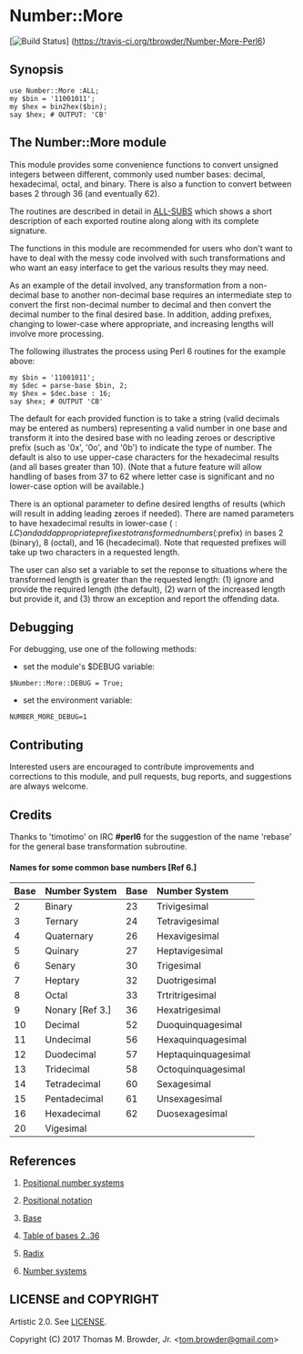 # Number::More

[![Build Status](https://travis-ci.org/tbrowder/Number-More-Perl6.svg?branch=master)]
  (https://travis-ci.org/tbrowder/Number-More-Perl6)

## Synopsis

    use Number::More :ALL;
    my $bin = '11001011';
    my $hex = bin2hex($bin);
    say $hex; # OUTPUT: 'CB'


## The Number::More module

This module provides some convenience functions to convert unsigned
integers between different, commonly used number bases: decimal,
hexadecimal, octal, and binary. There is also a function to
convert between bases 2 through 36 (and eventually 62).

The routines are described in detail in
[ALL-SUBS](https://github.com/tbrowder/Number-More-Perl6/blob/master/docs/ALL-SUBS.md)
which shows a short description of each exported routine along along
with its complete signature.

The functions in this module are recommended for users who don't want
to have to deal with the messy code involved with such transformations
and who want an easy interface to get the various results they may
need.

As an example of the detail involved, any transformation from a
non-decimal base to another non-decimal base requires an intermediate
step to convert the first non-decimal number to decimal and then
convert the decimal number to the final desired base.  In addition,
adding prefixes, changing to lower-case where appropriate, and
increasing lengths will involve more processing.

The following illustrates the process using Perl 6 routines for the
example above:

    my $bin = '11001011';
    my $dec = parse-base $bin, 2;
    my $hex = $dec.base : 16;
    say $hex; # OUTPUT 'CB'

The default for each provided function is to take a string (valid
decimals may be entered as numbers) representing a valid number in one
base and transform it into the desired base with no leading zeroes or
descriptive prefix (such as '0x', '0o', and '0b') to indicate the type
of number.  The default is also to use upper-case characters for the
hexadecimal results (and all bases greater than 10). (Note that a future
feature will allow handling of bases from 37 to 62 where letter case is
significant and no lower-case option will be available.)

There is an optional parameter to define desired lengths of results
(which will result in adding leading zeroes if needed).  There are
named parameters to have hexadecimal results in lower-case ($:LC) and
add appropriate prefixes to transformed numbers (:$prefix) in bases 2
(binary), 8 (octal), and 16 (hecadecimal).  Note that requested
prefixes will take up two characters in a requested length.

The user can also set a variable to set the reponse to situations
where the transformed length is greater than the requested length: (1)
ignore and provide the required length (the default), (2) warn of the
increased length but provide it, and (3) throw an exception and report
the offending data.

## Debugging

For debugging, use one of the following methods:

- set the module's $DEBUG variable:

```Perl6
$Number::More::DEBUG = True;
```

- set the environment variable:

```Perl6
NUMBER_MORE_DEBUG=1
```

## Contributing

Interested users are encouraged to contribute improvements and
corrections to this module, and pull requests, bug reports, and
suggestions are always welcome.

## Credits

Thanks to 'timotimo' on IRC **\#perl6** for the suggestion of the name
'rebase' for the general base transformation subroutine.


#### Names for some common base numbers [Ref 6.]

| Base | Number System | Base | Number System |
| :---  | :--- | :--- | :--- |
| 2 | Binary | 23 | Trivigesimal |
| 3 | Ternary | 24 | Tetravigesimal |
| 4 | Quaternary | 26 | Hexavigesimal |
| 5 | Quinary | 27 | Heptavigesimal |
| 6 | Senary | 30 | Trigesimal |
| 7 | Heptary | 32 | Duotrigesimal |
| 8 | Octal | 33 | Trtritrigesimal |
| 9 | Nonary [Ref 3.] | 36 | Hexatrigesimal |
| 10 | Decimal | 52 | Duoquinquagesimal |
| 11 | Undecimal | 56 | Hexaquinquagesimal |
| 12 | Duodecimal | 57 | Heptaquinquagesimal |
| 13 | Tridecimal | 58 | Octoquinquagesimal |
| 14 | Tetradecimal | 60 | Sexagesimal |
| 15 | Pentadecimal | 61 | Unsexagesimal |
| 16 | Hexadecimal | 62 | Duosexagesimal |
| 20 | Vigesimal | | |

## References

1. [Positional number systems](https://en.wikipedia.org/wiki/Numeral_system#Positional_systems_in_detail)

2. [Positional notation](https://en.wikipedia.org/wiki/Positional_notation#Base_conversion)

3. [Base](http://mathworld.wolfram.com/Base.html)

4. [Table of bases 2..36](https://en.wikipedia.org/wiki/Table_of_bases)

5. [Radix](https://en.wikipedia.org/wiki/Radix)

6. [Number systems](https://en.wikipedia.org/wiki/List_of_numeral_systems)

## LICENSE and COPYRIGHT

Artistic 2.0. See [LICENSE](https://github.com/tbrowder/Number-More-Perl6/blob/master/LICENSE).

Copyright (C) 2017 Thomas M. Browder, Jr. <<tom.browder@gmail.com>>
